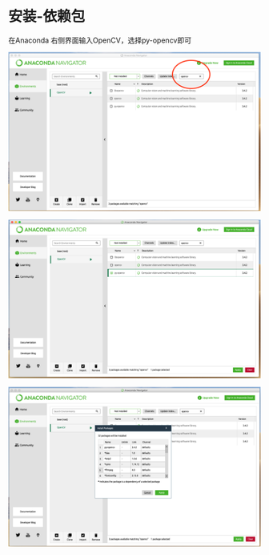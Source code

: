 # 安装-依赖包

在Anaconda 右侧界面输入OpenCV，选择py-opencv即可

![](../.gitbook/assets/screen-shot-2019-06-09-at-1.51.06-pm.png)

![](../.gitbook/assets/screen-shot-2019-06-09-at-1.52.34-pm.png)

![](../.gitbook/assets/screen-shot-2019-06-09-at-1.53.10-pm.png)


